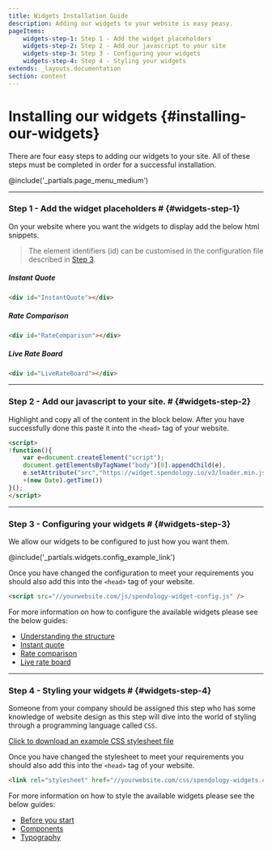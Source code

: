 ```yaml
---
title: Widgets Installation Guide
description: Adding our widgets to your website is easy peasy.
pageItems:
    widgets-step-1: Step 1 - Add the widget placeholders
    widgets-step-2: Step 2 - Add our javascript to your site
    widgets-step-3: Step 3 - Configuring your widgets
    widgets-step-4: Step 4 - Styling your widgets
extends: _layouts.documentation
section: content
---
```


# Installing our widgets {#installing-our-widgets}
There are four easy steps to adding our widgets to your site. 
All of these steps must be completed in order for a successful installation.

@include('_partials.page_menu_medium')

<hr class="divider" />

### Step 1 - Add the widget placeholders # {#widgets-step-1}
On your website where you want the widgets to display add the below html snippets.

> The element identifiers (id) can be customised in the configuration file described in [Step 3](#widgets-step-3).

##### Instant Quote
```html
<div id="InstantQuote"></div> 
```

##### Rate Comparison
```html
<div id="RateComparison"></div> 
```

##### Live Rate Board
```html
<div id="LiveRateBoard"></div> 
```

---
### Step 2 - Add our javascript to your site. # {#widgets-step-2}
Highlight and copy all of the content in the block below. After you have successfully done this paste it into the 
`<head>` tag of your website.

```html
<script>
!function(){
    var e=document.createElement("script");
    document.getElementsByTagName("body")[0].appendChild(e),
    e.setAttribute("src","https://widget.spendology.io/v3/loader.min.js?"
    +(new Date).getTime())
}();
</script>
```

---
### Step 3 - Configuring your widgets # {#widgets-step-3}
We allow our widgets to be configured to just how you want them. 

@include('_partials.widgets.config_example_link')

Once you have changed the configuration to meet your requirements you should also add this into the `<head>` tag of 
your website.

```html
<script src="//yourwebsite.com/js/spendology-widget-config.js" />
```

For more information on how to configure the available widgets please see the below guides:
<ul class="list-disc ml-10">
    <li><a href="/docs/widget-configuration">Understanding the structure</a></li>
    <li><a href="/docs/instant-quote-configuration">Instant quote</a></li> 
    <li><a href="/docs/rates-comparison-configuration">Rate comparison</a></li> 
    <li><a href="/docs/live-rate-board-configuration">Live rate board</a></li> 
</ul> 

---
### Step 4 - Styling your widgets # {#widgets-step-4}
Someone from your company should be assigned this step who has some knowledge of website design as this step will dive 
into the world of styling through a programming language called `CSS`.

<a href="/examples/spendology-widgets.css" target="_blank" download>
Click to download an example CSS stylesheet file
</a>

Once you have changed the stylesheet to meet your requirements you should also add this into the `<head>` tag of your 
website.

```html
<link rel="stylesheet" href="//yourwebsite.com/css/spendology-widgets.css" />
```

For more information on how to style the available widgets please see the below guides:
<ul class="list-disc ml-10">
    <li><a href="/docs/widget-styling">Before you start</a></li>
    <li><a href="/docs/styling-components">Components</a></li> 
    <li><a href="/docs/styling-typography">Typography</a></li> 
</ul> 

